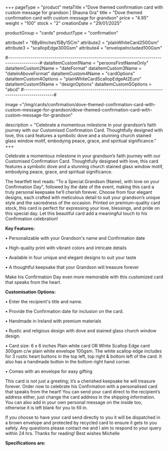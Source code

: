 +++
pageType = "product"
metaTitle ="Dove themed confirmation card with custom message for grandson | Shauna Gra"
title = "Dove themed confirmation card with custom message for grandson"
price = "4.95"
weight = "100"
stock = "2"
creationDate = "29/01/2025"

productGroup = "cards"
productType = "confirmation"

attribute1 = "6By6Inches15By15Cm" 
attribute2 = "plainWhiteCard250Gsm" 
attribute3 = "scallopEdge300Gsm" 
attribute4 = "envelopeIncluded100Gsm"

#---------------------------------------------------------------------------------------------#
dataItemCustom1Name = "personsFirstNameOnly"
dataItemCustom2Name = "dateFormat"
dataItemCustom3Name = "dateInAboveFormat"
dataItemCustom4Name = "cardOptions"
dataItemCustom4Options = "plainWhiteCardScallopEdgeAt2Euro"
dataItemCustom5Name = "designOptions"
dataItemCustom5Options = "abcd"
#---------------------------------------------------------------------------------------------#
 
image ="/img/cards/confirmation/dove-themed-confirmation-card-with-custom-message-for-grandson/dove-themed-confirmation-card-with-custom-message-for-grandson"
 
description = "Celebrate a momentous milestone in your grandson’s faith journey with our Customised Confirmation Card. Thoughtfully designed with love, this card features a symbolic dove and a stunning church stained glass window motif, embodying peace, grace, and spiritual significance."
+++

Celebrate a momentous milestone in your grandson’s faith journey with our Customised Confirmation
Card. Thoughtfully designed with love, this card features a symbolic dove and a stunning church stained
glass window motif, embodying peace, grace, and spiritual significance.

The heartfelt text reads: "To a Special Grandson (Name), with love on your Confirmation Day",
followed by the date of the event, making this card a truly personal keepsake he’ll cherish forever.
Choose from four elegant designs, each crafted with meticulous detail to suit your grandson’s unique
style and the sacredness of the occasion. Printed on premium-quality card stock, this card is perfect for
expressing your love, blessings, and pride on this special day.
Let this beautiful card add a meaningful touch to his Confirmation celebration!

**Key Features:**

• Personalizable with your Grandson's name and Confirmation date

• High-quality print with vibrant colors and intricate details

• Available in four unique and elegant designs to suit your taste

• A thoughtful keepsake that your Grandson will treasure forever

Make his Confirmation Day even more memorable with this customized card that speaks from the heart.

**Customisation Options:**

• Enter the recipient's title and name.

• Provide the Confirmation date for inclusion on the card.

• Handmade in Ireland with premium materials

• Rustic and religious design with dove and stained glass church window design.

• Card size: 6 x 6 inches Plain white card OR White Scallop Edge card 300gsm c/w plain white
envelope 100gsm. The white scallop edge includes for 3 rustic heart buttons in the top left, top
right & bottom left of the card. It also has a handmade button in the bottom right hand corner.

• Comes with an envelope for easy gifting

This card is not just a greeting; it’s a cherished keepsake he will treasure forever. Order now to celebrate
his Confirmation with a personalised card that speaks from the heart!
You can send your card direct to the recipient’s address either, just change the card address in the shipping
information. You can also add in your own personal message on the inside too, otherwise it is left blank
for you to fill in.

If you choose to have your card send directly to you it will be dispatched in a brown envelope and
protected by recycled card to ensure it gets to you safely.
Any questions please contact me and I aim to respond to your query within 24 hrs. Thanks for reading!
Best wishes Michelle

**Specifications are:**
